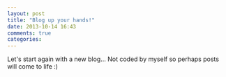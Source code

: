 ```yaml
---
layout: post
title: "Blog up your hands!"
date: 2013-10-14 16:43
comments: true
categories: 
---
```

Let's start again with a new blog...
Not coded by myself so perhaps posts will come to life :)
